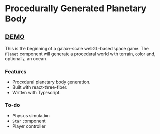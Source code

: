 # Procedurally Generated Planetary Body

## [DEMO](https://procedural-planet.vercel.app/)

This is the beginning of a galaxy-scale webGL-based space game. The `Planet` component will generate a procedural world with terrain, color and, optionally, an ocean.

### Features

- Procedural planetary body generation.
- Built with react-three-fiber.
- Written with Typescript.

### To-do

- Physics simulation
- `Star` component
- Player controller
